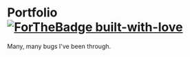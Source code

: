 # Portfolio [![ForTheBadge built-with-love](http://ForTheBadge.com/images/badges/built-with-Python-love.svg)](https://GitHub.com/Naereen/)

Many, many bugs I've been through. 

